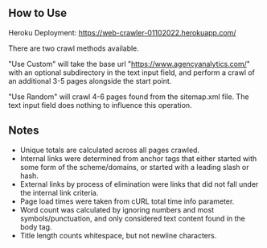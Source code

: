 ## How to Use

Heroku Deployment: https://web-crawler-01102022.herokuapp.com/

There are two crawl methods available. 

"Use Custom" will take the base url "https://www.agencyanalytics.com/" with an optional subdirectory in the text input field, and perform a crawl of an additional 3-5 pages alongside the start point.

"Use Random" will crawl 4-6 pages found from the sitemap.xml file. The text input field does nothing to influence this operation.


## Notes

- Unique totals are calculated across all pages crawled.
- Internal links were determined from anchor tags that either started with some form of the scheme/domains, or started with a leading slash or hash.
- External links by process of elimination were links that did not fall under the internal link criteria.
- Page load times were taken from cURL total time info parameter.
- Word count was calculated by ignoring numbers and most symbols/punctuation, and only considered text content found in the body tag.
- Title length counts whitespace, but not newline characters.